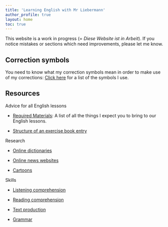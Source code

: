 ```yaml
---
title: 'Learning English with Mr Liebermann'
author_profile: true
layout: home
toc: true
---
```


This website is a work in progress (= _Diese Website ist in Arbeit_). If you
notice mistakes or sections which need improvements, please let me know.

## Correction symbols

You need to know what my correction symbols mean in order to make use of my
corrections: [Click here](_pages/LK_CorrectionSymbols.md) for a list of the
symbols I use.

## Resources

Advice for all English lessons

- [Required Materials](_pages/LK_RequiredMaterials.md): A list of all the
things I expect you to bring to our English lessons.

- [Structure of an exercise book entry](_pages/LK_ExerciseBookEntry.md)

Research

- [Online dictionaries](_pages/LK_OnlineDictionaries.md)

- [Online news websites](_pages/LK_NewsWebsites.md)

- [Cartoons](_pages/LK_Cartoons.md)

Skills

- [Listening comprehension](_pages/LK_ListeningComprehension.md)

- [Reading comprehension](_pages/LK_ReadingComprehension.md)

- [Text production](_pages/Checklists.md)

- [Grammar](_pages/LK_GrammarOverview.md)
